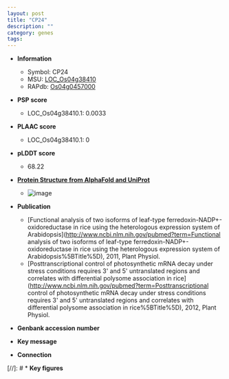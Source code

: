 ```yaml
---
layout: post
title: "CP24"
description: ""
category: genes
tags: 
---
```


* **Information**  
    + Symbol: CP24  
    + MSU: [LOC_Os04g38410](http://rice.plantbiology.msu.edu/cgi-bin/ORF_infopage.cgi?orf=LOC_Os04g38410)  
    + RAPdb: [Os04g0457000](http://rapdb.dna.affrc.go.jp/viewer/gbrowse_details/irgsp1?name=Os04g0457000)  

* **PSP score**  
    + LOC_Os04g38410.1: 0.0033 

* **PLAAC score**  
    + LOC_Os04g38410.1: 0 

* **pLDDT score**
    + 68.22

* **[Protein Structure from AlphaFold and UniProt](https://www.uniprot.org/uniprotkb/Q7XV11/entry#structure)**
    + ![image](https://ricepsp.github.io/images/Q7/AF-Q7XV11-F1.png)

* **Publication**  
    + [Functional analysis of two isoforms of leaf-type ferredoxin-NADP+-oxidoreductase in rice using the heterologous expression system of Arabidopsis](http://www.ncbi.nlm.nih.gov/pubmed?term=Functional analysis of two isoforms of leaf-type ferredoxin-NADP+-oxidoreductase in rice using the heterologous expression system of Arabidopsis%5BTitle%5D), 2011, Plant Physiol.
    + [Posttranscriptional control of photosynthetic mRNA decay under stress conditions requires 3' and 5' untranslated regions and correlates with differential polysome association in rice](http://www.ncbi.nlm.nih.gov/pubmed?term=Posttranscriptional control of photosynthetic mRNA decay under stress conditions requires 3' and 5' untranslated regions and correlates with differential polysome association in rice%5BTitle%5D), 2012, Plant Physiol.

* **Genbank accession number**  

* **Key message**  

* **Connection**  

[//]: # * **Key figures**  


